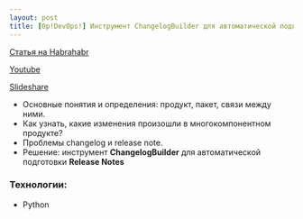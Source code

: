 ```yaml
---
layout: post
title: [Op!DevOps!] Инструмент ChangelogBuilder для автоматической подготовки Release Notes
---
```

[Статья на Habrahabr]()

[Youtube](https://www.youtube.com/watch?v=C7kkcqazL9E&index=3&list=PLEl1NAXHTFNyUW3toSkHLL4Jl1cw4vWkc)

[Slideshare](https://www.youtube.com/redirect?q=https%3A%2F%2Fwww.slideshare.net%2Fphdays%2Fchangelogbuilder-release-notes&event=video_description&v=C7kkcqazL9E&redir_token=gAukv7K-rkneT7dFQHnvt3x_8m58MTUxMjYzOTUwMkAxNTEyNTUzMTAy)

- Основные понятия и определения: продукт, пакет, связи между ними.
- Как узнать, какие изменения произошли в многокомпонентном продукте?
- Проблемы changelog и release note.
- Решение: инструмент **ChangelogBuilder** для автоматической подготовки **Release Notes**

### Технологии:
- Python
